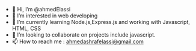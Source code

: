 - 👋 Hi, I’m @ahmedElassi
- 👀 I’m interested in web developing
- 🌱 I’m currently learning Node.js,Express.js and working with Javascript, HTML, CSS
- 💞️ I’m looking to collaborate on projects include javascript.
- 📫 How to reach me : ahmedashrafelassi@gmail.com

<!---
ahmedElassi/ahmedElassi is a ✨ special ✨ repository because its `README.md` (this file) appears on your GitHub profile.
You can click the Preview link to take a look at your changes.
--->
